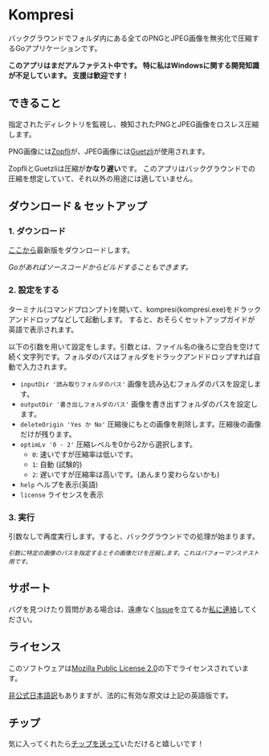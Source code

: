 # Kompresi
バックグラウンドでフォルダ内にある全てのPNGとJPEG画像を無劣化で圧縮するGoアプリケーションです。

**このアプリはまだアルファテスト中です。
特に私はWindowsに関する開発知識が不足しています。
支援は歓迎です！**

## できること

指定されたディレクトリを監視し、検知されたPNGとJPEG画像をロスレス圧縮します。

PNG画像には[Zopfli](https://github.com/google/zopfli)が、JPEG画像には[Guetzli](https://github.com/google/guetzli)が使用されます。

ZopfliとGuetzliは圧縮が**かなり遅い**です。
このアプリはバックグラウンドでの圧縮を想定していて、それ以外の用途には適していません。

## ダウンロード & セットアップ

### 1. ダウンロード

[ここから](https://github.com/tsg0o0/Kompresi/releases)最新版をダウンロードします。

*Goがあればソースコードからビルドすることもできます。*

### 2. 設定をする

ターミナル(コマンドプロンプト)を開いて、kompresi(kompresi.exe)をドラックアンドドロップなどして起動します。
すると、おそらくセットアップガイドが英語で表示されます。

以下の引数を用いて設定をします。引数とは、ファイル名の後ろに空白を空けて続く文字列です。フォルダのパスはフォルダをドラックアンドドロップすれば自動で入力されます。

- `inputDir '読み取りフォルダのパス'` 画像を読み込むフォルダのパスを設定します。
- `outputDir '書き出しフォルダのパス'` 画像を書き出すフォルダのパスを設定します。
- `deleteOrigin 'Yes か No'` 圧縮後にもとの画像を削除します。圧縮後の画像だけが残ります。
- `optimLv '0 - 2'` 圧縮レベルを0から2から選択します。
  - `0`: 速いですが圧縮率は低いです。
  - `1`: 自動 (試験的)
  - `2`: 遅いですが圧縮率は高いです。(あんまり変わらないかも)
- `help` ヘルプを表示(英語)
- `license` ライセンスを表示

### 3. 実行

引数なしで再度実行します。すると、バックグラウンドでの処理が始まります。

<sub> *引数に特定の画像のパスを指定するとその画像だけを圧縮します。これはパフォーマンステスト用です。* </sub>

## サポート

バグを見つけたり質問がある場合は、遠慮なく[Issue](https://github.com/tsg0o0/Kompresi/issues)を立てるか[私に連絡](https://tsg0o0.com/contact/)してください。

## ライセンス

このソフトウェアは[Mozilla Public License 2.0](https://www.mozilla.org/en-US/MPL/2.0/)の下でライセンスされています。

[非公式日本語訳](https://www.mozilla.jp/documents/mpl/2.0/)もありますが、法的に有効な原文は上記の英語版です。

## チップ

気に入ってくれたら[チップを送って](https://tsg0o0.com/tip/)いただけると嬉しいです！
